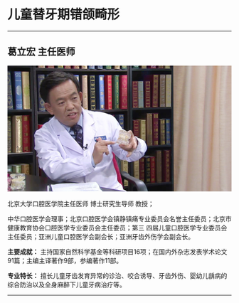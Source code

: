 # 儿童替牙期错颌畸形


---

## 葛立宏 主任医师

![1678687480443](image/c02_046/1678687480443.png)

北京大学口腔医学院主任医师 博士研究生导师 教授；

中华口腔医学会理事；北京口腔医学会镇静镇痛专业委员会名誉主任委员；北京市健康教育协会口腔医学专业委员会主任委员；第三 四届儿童口腔医学专业委员会主任委员；亚洲儿童口腔医学会副会长；亚洲牙齿外伤学会副会长。


**主要成就：** 主持国家自然科学基金等科研项目16项；在国内外杂志发表学术论文91篇；主编主译著作9部，参编著作11部。


**专业特长：** 擅长儿童牙齿发育异常的诊治、咬合诱导、牙齿外伤、婴幼儿龋病的综合防治以及全身麻醉下儿童牙病治疗等。

---
